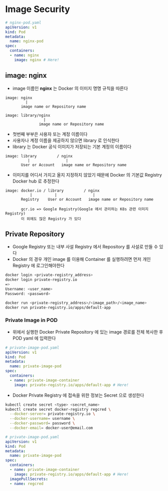 # Image Security

```yml
# nginx-pod.yaml
apiVersion: v1
kind: Pod
metadata:
  name: nginx-pod
spec:
  containers:
  - name: nginx
    image: nginx # Here!
```

## image: nginx

* image 이름인 **nginx** 는 Docker 의 이미지 명명 규칙을 따른다

```
image: nginx
         |
       image name or Repository name
```

```
image: library/nginx
                 |
               image name or Repository name
```

* 첫번째 부부은 사용자 또는 계정 이름이다
* 사용자나 계정 이름을 제공하지 않으면 library 로 인식한다
* library 는 Docker 공식 이미지가 저장되는 기본 계정의 이름이다

```
image: library         / nginx
          |                |
       User or Account   image name or Repository name
```

* 이미지를 어디서 가지고 올지 지정하지 않았기 때문에 Docker 의 기본값 Registry Docker hub 로 추정한다

```
image: docker.io / library         / nginx
           |          |                |
       Registry    User or Account   image name or Repository name

       gcr.io => Google Registry(Google 에서 관리하는 K8s 관련 이미지 Registry)
       이 외에도 많은 Registry 가 있다
```

## Private Repository

* Google Registry 또는 내부 사설 Registry 에서 Repository 를 사설로 만들 수 있다
* Docker 의 경우 개인 image 를 이용해 Container 를 실행하려면 먼저 개인 Registry 에 로그인해야한다

```bash
docker login <private-registry_address> 
docker login private-registry.io
=>
Username: <user_name>
Password: <password>
```

```bash
docker run <private-registry_address>/<image_path>/<image_name>
docker run private-registry.io/apps/default-app
```

### Private Image in POD

* 위에서 실행한 Docker Private Repository 에 있는 image 경로를 전체 복사한 후 POD yaml 에 입력한다

```yml
# private-image-pod.yaml
apiVersion: v1
kind: Pod
metadata:
  name: private-image-pod
spec:
  containers:
  - name: private-image-container
    image: private-registry.io/apps/default-app # Here!
```

* Docker Private Registry 에 접속을 위한 정보는 Secret 으로 생성한다

```bash
kubectl create secret <type> <secret_name> 
kubectl create secret docker-registry regcred \
  --docker-server= private-registry.io \
  --docker-username= username \
  --docker-password= password \
  --docker-email= docker-user@email.com
```


```yml
# private-image-pod.yaml
apiVersion: v1
kind: Pod
metadata:
  name: private-image-pod
spec:
  containers:
  - name: private-image-container
    image: private-registry.io/apps/default-app # Here!
  imagePullSecrets:
  - name: regcred
```